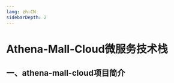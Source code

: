 ```yaml
---
lang: zh-CN
sidebarDepth: 2
---
```


# Athena-Mall-Cloud微服务技术栈

## 一、athena-mall-cloud项目简介











